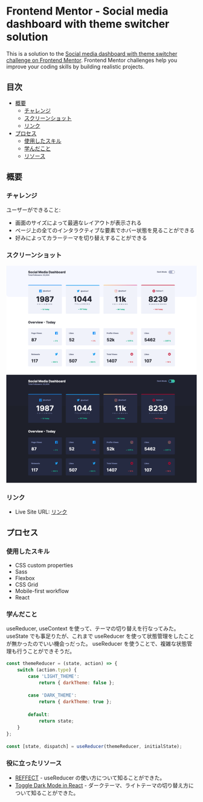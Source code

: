 # Frontend Mentor - Social media dashboard with theme switcher solution

This is a solution to the [Social media dashboard with theme switcher challenge on Frontend Mentor](https://www.frontendmentor.io/challenges/social-media-dashboard-with-theme-switcher-6oY8ozp_H). Frontend Mentor challenges help you improve your coding skills by building realistic projects.

## 目次

- [概要](#概要)
  - [チャレンジ](#チャレンジ)
  - [スクリーンショット](#スクリーンショット)
  - [リンク](#リンク)
- [プロセス](#プロセス)
  - [使用したスキル](#使用したスキル)
  - [学んだこと](#学んだこと)
  - [リソース](#リソース)

## 概要

### チャレンジ

ユーザーができること:

- 画面のサイズによって最適なレイアウトが表示される
- ページ上の全てのインタラクティブな要素でホバー状態を見ることができる
- 好みによってカラーテーマを切り替えすることができる

### スクリーンショット

![ライトテーマ](./screenshot-light.png)
![ダークテーマ](./screenshot-dark.png)

### リンク

- Live Site URL: [リンク](https://your-live-site-url.com)

## プロセス

### 使用したスキル

- CSS custom properties
- Sass
- Flexbox
- CSS Grid
- Mobile-first workflow
- React

### 学んだこと

useReducer, useContext を使って、テーマの切り替えを行なってみた。
useState でも事足りたが、これまで useReducer を使って状態管理をしたことが無かったのでいい機会っだった。
useReducer を使うことで、複雑な状態管理も行うことができそうだ。

```js
const themeReducer = (state, action) => {
	switch (action.type) {
		case 'LIGHT_THEME':
			return { darkTheme: false };

		case 'DARK_THEME':
			return { darkTheme: true };

		default:
			return state;
	}
};

const [state, dispatch] = useReducer(themeReducer, initialState);
```

### 役に立ったリソース

- [REFFECT](https://reffect.co.jp/react/react-hook-reducer-understanding) - useReducer の使い方について知ることができた。
- [Toggle Dark Mode in React](https://dev.to/abbeyperini/toggle-dark-mode-in-react-28c9) - ダークテーマ、ライトテーマの切り替え方について知ることができた。
